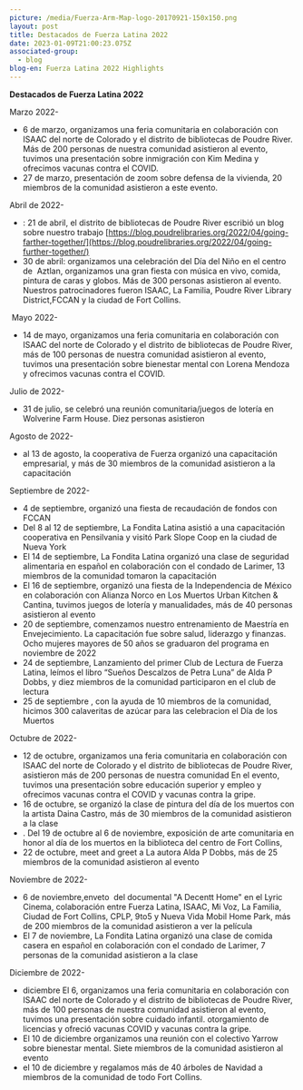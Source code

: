 ```yaml
---
picture: /media/Fuerza-Arm-Map-logo-20170921-150x150.png
layout: post
title: Destacados de Fuerza Latina 2022
date: 2023-01-09T21:00:23.075Z
associated-group:
  - blog
blog-en: Fuerza Latina 2022 Highlights
---
```

**Destacados de Fuerza Latina 2022**



Marzo 2022-

* 6 de marzo, organizamos una feria comunitaria en colaboración con ISAAC del norte de Colorado y el distrito de bibliotecas de Poudre River. Más de 200 personas de nuestra comunidad asistieron al evento, tuvimos una presentación sobre inmigración con Kim Medina y ofrecimos vacunas contra el COVID.
* 27 de marzo, presentación de zoom sobre defensa de la vivienda, 20 miembros de la comunidad asistieron a este evento.



Abril de 2022-

* : 21 de abril, el distrito de bibliotecas de Poudre River escribió un blog sobre nuestro trabajo [https://blog.poudrelibraries.org/2022/04/going-farther-together/](https://blog.poudrelibraries.org/2022/04/going-further-together/)
* 30 de abril: organizamos una celebración del Día del Niño en el centro de  Aztlan, organizamos una gran fiesta con música en vivo, comida, pintura de caras y globos. Más de 300 personas asistieron al evento. Nuestros patrocinadores fueron ISAAC, La Familia, Poudre River Library District,FCCAN y la ciudad de Fort Collins.



 Mayo 2022-

* 14 de mayo, organizamos una feria comunitaria en colaboración con ISAAC del norte de Colorado y el distrito de bibliotecas de Poudre River, más de 100 personas de nuestra comunidad asistieron al evento, tuvimos una presentación sobre bienestar mental con Lorena Mendoza y ofrecimos vacunas contra el COVID.



Julio de 2022-

* 31 de julio, se celebró una reunión comunitaria/juegos de lotería en Wolverine Farm House. Diez personas asistieron 



Agosto de 2022-

* al 13 de agosto, la cooperativa de Fuerza organizó una capacitación empresarial, y más de 30 miembros de la comunidad asistieron a la capacitación 



Septiembre de 2022-

* 4 de septiembre, organizó una fiesta de recaudación de fondos con FCCAN
* Del 8 al 12 de septiembre, La Fondita Latina asistió a una capacitación cooperativa en Pensilvania y visitó Park Slope Coop en la ciudad de Nueva York
* El 14 de septiembre, La Fondita Latina organizó una clase de seguridad alimentaria en español en colaboración con el condado de Larimer, 13 miembros de la comunidad tomaron la capacitación
* El 16 de septiembre, organizó una fiesta de la Independencia de México en colaboración con Alianza Norco en Los Muertos Urban Kitchen & Cantina, tuvimos juegos de lotería y manualidades, más de 40 personas asistieron al evento
* 20 de septiembre, comenzamos nuestro entrenamiento de Maestría en Envejecimiento. La capacitación fue sobre salud, liderazgo y finanzas. Ocho mujeres mayores de 50 años se graduaron del programa en noviembre de 2022
* 24 de septiembre, Lanzamiento del primer Club de Lectura de Fuerza Latina, leímos el libro “Sueños Descalzos de Petra Luna” de Alda P Dobbs, y diez miembros de la comunidad participaron en el club de lectura
* 25 de septiembre , con la ayuda de 10 miembros de la comunidad, hicimos 300 calaveritas de azúcar para las celebracion el Día de los Muertos



Octubre de 2022-

* 12 de octubre, organizamos una feria comunitaria en colaboración con ISAAC del norte de Colorado y el distrito de bibliotecas de Poudre River, asistieron más de 200 personas de nuestra comunidad En el evento, tuvimos una presentación sobre educación superior y empleo y ofrecimos vacunas contra el COVID y vacunas contra la gripe.
* 16 de octubre, se organizó la clase de pintura del día de los muertos con la artista Daina Castro, más de 30 miembros de la comunidad asistieron a la clase
* . Del 19 de octubre al 6 de noviembre, exposición de arte comunitaria en honor al día de los muertos en la biblioteca del centro de Fort Collins,
* 22 de octubre, meet and greet a La autora Alda P Dobbs, más de 25 miembros de la comunidad asistieron al evento



Noviembre de 2022-

* 6 de noviembre,enveto  del documental "A Decentt Home" en el Lyric Cinema, colaboración entre Fuerza Latina, ISAAC, Mi Voz, La Familia, Ciudad de Fort Collins, CPLP, 9to5 y Nueva Vida Mobil Home Park, más de 200 miembros de la comunidad asistieron a ver la película
* El 7 de noviembre, La Fondita Latina organizó una clase de comida casera en español en colaboración con el condado de Larimer, 7 personas de la comunidad asistieron a la clase



Diciembre de 2022-

* diciembre El 6, organizamos una feria comunitaria en colaboración con ISAAC del norte de Colorado y el distrito de bibliotecas de Poudre River, más de 100 personas de nuestra comunidad asistieron al evento, tuvimos una presentación sobre cuidado infantil. otorgamiento de licencias y ofreció vacunas COVID y vacunas contra la gripe.
* El 10 de diciembre organizamos una reunión con el colectivo Yarrow sobre bienestar mental. Siete miembros de la comunidad asistieron al evento
* el 10 de diciembre y regalamos más de 40 árboles de Navidad a miembros de la comunidad de todo Fort Collins.